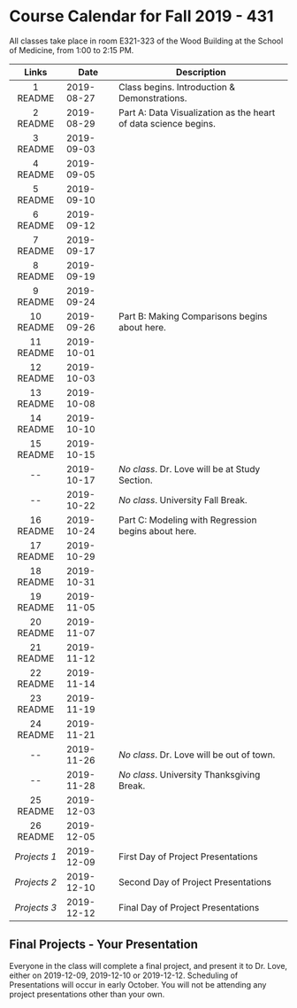 # Course Calendar for Fall 2019 - 431

All classes take place in room E321-323 of the Wood Building at the School of Medicine, from 1:00 to 2:15 PM.

Links | Date | Description
:------: | ----------- | ----------------------------------------
1 README | 2019-08-27 | Class begins. Introduction & Demonstrations.
2 README | 2019-08-29 | Part A: Data Visualization as the heart of data science begins.
3 README | 2019-09-03 | 
4 README | 2019-09-05 | 
5 README | 2019-09-10 | 
6 README | 2019-09-12 | 
7 README | 2019-09-17 | 
8 README | 2019-09-19 | 
9 README | 2019-09-24 | 
10 README | 2019-09-26 | Part B: Making Comparisons begins about here.
11 README | 2019-10-01 |
12 README | 2019-10-03 | 
13 README | 2019-10-08 | 
14 README | 2019-10-10 | 
15 README | 2019-10-15 | 
-- | 2019-10-17 | *No class*. Dr. Love will be at Study Section.
-- | 2019-10-22 | *No class*. University Fall Break.
16 README | 2019-10-24 | Part C: Modeling with Regression begins about here.
17 README | 2019-10-29 | 
18 README | 2019-10-31 | 
19 README | 2019-11-05 |
20 README | 2019-11-07 |
21 README | 2019-11-12 |
22 README | 2019-11-14 |
23 README | 2019-11-19 |
24 README | 2019-11-21 |
-- | 2019-11-26 | *No class*. Dr. Love will be out of town.
-- | 2019-11-28 | *No class*. University Thanksgiving Break.
25 README | 2019-12-03 | 
26 README | 2019-12-05 |
*Projects 1* | 2019-12-09 | First Day of Project Presentations
*Projects 2* | 2019-12-10 | Second Day of Project Presentations
*Projects 3* | 2019-12-12 | Final Day of Project Presentations

## Final Projects - Your Presentation

Everyone in the class will complete a final project, and present it to Dr. Love, either on 2019-12-09, 2019-12-10 or 2019-12-12. Scheduling of Presentations will occur in early October. You will not be attending any project presentations other than your own.
